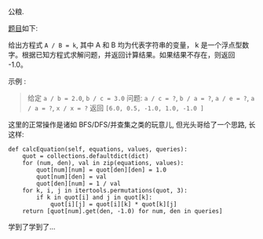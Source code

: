 公粮. 

[题目](https://leetcode-cn.com/problems/evaluate-division/)如下: 

给出方程式 `A / B = k`, 其中 A 和 B 均为代表字符串的变量， k 是一个浮点型数字。根据已知方程式求解问题，并返回计算结果。如果结果不存在，则返回 -1.0。

示例 :
> 给定 `a / b = 2.0`, `b / c = 3.0`
> 问题: `a / c = ?`, `b / a = ?`, `a / e = ?`, `a / a = ?`, `x / x = ?` 
> 返回 `[6.0, 0.5, -1.0, 1.0, -1.0 ]`

这里的正常操作是诸如 BFS/DFS/并查集之类的玩意儿, 但光头哥给了一个思路, 长这样: 

```
def calcEquation(self, equations, values, queries):
    quot = collections.defaultdict(dict)
    for (num, den), val in zip(equations, values):
        quot[num][num] = quot[den][den] = 1.0
        quot[num][den] = val
        quot[den][num] = 1 / val
    for k, i, j in itertools.permutations(quot, 3):
        if k in quot[i] and j in quot[k]:
            quot[i][j] = quot[i][k] * quot[k][j]
    return [quot[num].get(den, -1.0) for num, den in queries]
```

学到了学到了... 

